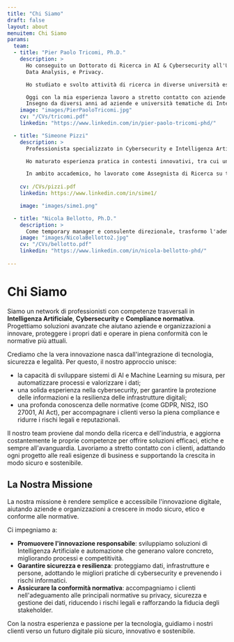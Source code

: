 ```yaml
---
title: "Chi Siamo"
draft: false
layout: about
menuitem: Chi Siamo
params:
  team:
  - title: "Pier Paolo Tricomi, Ph.D."
    description: > 
      Ho conseguito un Dottorato di Ricerca in AI & Cybersecurity all'Università di Padova, con esperienza di ricerca in Machine and Deep Learning, 
      Data Analysis, e Privacy.            

      Ho studiato e svolto attività di ricerca in diverse università estere in Europa e negli Stati Uniti, come Vrije Universiteit Amsterdam, University of California, Irvine, e Northwestern University.  

      Oggi con la mia esperienza lavoro a stretto contatto con aziende e professionisti, traducendo esigenze di business in soluzioni innovative basate sull'AI, adattando modelli di AI classica e generativa.
      Insegno da diversi anni ad aziende e università tematiche di Intelligenza Artificiale e Cybersecurity.
    image: "images/PierPaoloTricomi.jpg"
    cv: "/CVs/tricomi.pdf"
    linkedin: "https://www.linkedin.com/in/pier-paolo-tricomi-phd/"

  - title: "Simeone Pizzi"
    description: > 
      Professionista specializzato in Cybersecurity e Intelligenza Artificiale, ho conseguito la Laurea Magistrale in Informatica con lode presso l'Università degli Studi di Padova.

      Ho maturato esperienza pratica in contesti innovativi, tra cui uno spin-off universitario impegnato nel trasferimento tecnologico e una realtà aziendale orientata allo sviluppo SaaS. In questi ambienti ho contribuito allo sviluppo di soluzioni avanzate, come sistemi di rilevamento phishing basati su LLM e servizi di estrazione dati da testo libero, e svolto attività di penetration testing e vulnerability assessment. Mi sono inoltre occupato della progettazione e gestione di infrastrutture cloud complesse e dello sviluppo back-end, con ampio utilizzo dei servizi cloud AWS.

      In ambito accademico, ho lavorato come Assegnista di Ricerca su tecniche di analisi statica per l'individuazione di vulnerabilità in applicazioni Android. Ho inoltre affiancato l'attività didattica come Teaching Assistant e Tutor Didattico.
  
    cv: /CVs/pizzi.pdf
    linkedin: https://www.linkedin.com/in/sime1/

    image: "images/sime1.png"

  - title: "Nicola Bellotto, Ph.D."
    description: >
      Come temporary manager e consulente direzionale, trasformo l'adempimento degli obblighi normativi e la gestione dei processi in motori di crescita. Con un dottorato di ricerca in Giurisprudenza conseguito all'Università degli Studi di Padova e oltre dieci anni di esperienza, guido programmi di Corporate Governance, Risk & Compliance (231, GDPR, NIS2, ...), ricomprendo anche incarichi di Organismo di Vigilanza e Data Protection Officer per aziende nazionali e multinazionali. Grazie all'expertise accumulata affiancando le imprese, ridisegno e digitalizzo i principali processi interni (AFC, Operation, Supply chain, HR, ...), eliminando costi e inefficienze e assicurando, da un lato, performance misurabili, dall'altro la riduzione di rischi legali e frodi interne, tramite procedure snelle, controlli puntuali e monitoraggi continui. 
    image: "images/NicolaBellotto2.jpg"
    cv: "/CVs/bellotto.pdf"
    linkedin: "https://www.linkedin.com/in/nicola-bellotto-phd/"
     
---
```


# Chi Siamo

Siamo un network di professionisti con competenze trasversali in **Intelligenza Artificiale**, **Cybersecurity** e **Compliance normativa**. Progettiamo soluzioni avanzate che aiutano aziende e organizzazioni a innovare, proteggere i propri dati e operare in piena conformità con le normative più attuali.

Crediamo che la vera innovazione nasca dall'integrazione di tecnologia, sicurezza e legalità. Per questo, il nostro approccio unisce:
- la capacità di sviluppare sistemi di AI e Machine Learning su misura, per automatizzare processi e valorizzare i dati;
- una solida esperienza nella cybersecurity, per garantire la protezione delle informazioni e la resilienza delle infrastrutture digitali;
- una profonda conoscenza delle normative (come GDPR, NIS2, ISO 27001, AI Act), per accompagnare i clienti verso la piena compliance e ridurre i rischi legali e reputazionali.

Il nostro team proviene dal mondo della ricerca e dell'industria, e aggiorna costantemente le proprie competenze per offrire soluzioni efficaci, etiche e sempre all'avanguardia. Lavoriamo a stretto contatto con i clienti, adattando ogni progetto alle reali esigenze di business e supportando la crescita in modo sicuro e sostenibile.

## La Nostra Missione

La nostra missione è rendere semplice e accessibile l'innovazione digitale, aiutando aziende e organizzazioni a crescere in modo sicuro, etico e conforme alle normative.

Ci impegniamo a:

- **Promuovere l'innovazione responsabile**: sviluppiamo soluzioni di Intelligenza Artificiale e automazione che generano valore concreto, migliorando processi e competitività.
- **Garantire sicurezza e resilienza**: proteggiamo dati, infrastrutture e persone, adottando le migliori pratiche di cybersecurity e prevenendo i rischi informatici.
- **Assicurare la conformità normativa**: accompagniamo i clienti nell'adeguamento alle principali normative su privacy, sicurezza e gestione dei dati, riducendo i rischi legali e rafforzando la fiducia degli stakeholder.

Con la nostra esperienza e passione per la tecnologia, guidiamo i nostri clienti verso un futuro digitale più sicuro, innovativo e sostenibile.
